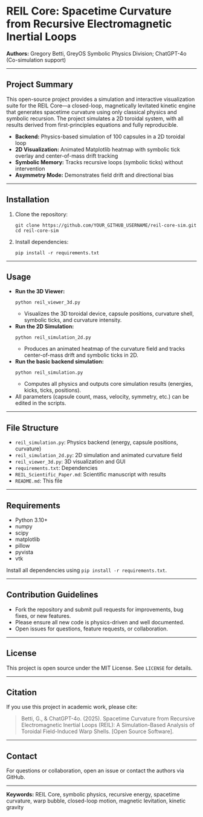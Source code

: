 # REIL Core: Spacetime Curvature from Recursive Electromagnetic Inertial Loops

**Authors:** Gregory Betti, GreyOS Symbolic Physics Division; ChatGPT-4o (Co-simulation support)

---

## Project Summary
This open-source project provides a simulation and interactive visualization suite for the REIL Core—a closed-loop, magnetically levitated kinetic engine that generates spacetime curvature using only classical physics and symbolic recursion. The project simulates a 2D toroidal system, with all results derived from first-principles equations and fully reproducible.

- **Backend:** Physics-based simulation of 100 capsules in a 2D toroidal loop
- **2D Visualization:** Animated Matplotlib heatmap with symbolic tick overlay and center-of-mass drift tracking
- **Symbolic Memory:** Tracks recursive loops (symbolic ticks) without intervention
- **Asymmetry Mode:** Demonstrates field drift and directional bias

---

## Installation
1. Clone the repository:
   ```
   git clone https://github.com/YOUR_GITHUB_USERNAME/reil-core-sim.git
   cd reil-core-sim
   ```
2. Install dependencies:
   ```
   pip install -r requirements.txt
   ```

---

## Usage
- **Run the 3D Viewer:**
  ```
  python reil_viewer_3d.py
  ```
  - Visualizes the 3D toroidal device, capsule positions, curvature shell, symbolic ticks, and curvature intensity.
- **Run the 2D Simulation:**
  ```
  python reil_simulation_2d.py
  ```
  - Produces an animated heatmap of the curvature field and tracks center-of-mass drift and symbolic ticks in 2D.
- **Run the basic backend simulation:**
  ```
  python reil_simulation.py
  ```
  - Computes all physics and outputs core simulation results (energies, kicks, ticks, positions).
- All parameters (capsule count, mass, velocity, symmetry, etc.) can be edited in the scripts.

---

## File Structure
- `reil_simulation.py`: Physics backend (energy, capsule positions, curvature)
- `reil_simulation_2d.py`: 2D simulation and animated curvature field
- `reil_viewer_3d.py`: 3D visualization and GUI
- `requirements.txt`: Dependencies
- `REIL_Scientific_Paper.md`: Scientific manuscript with results
- `README.md`: This file

---

## Requirements
- Python 3.10+
- numpy
- scipy
- matplotlib
- pillow
- pyvista
- vtk

Install all dependencies using `pip install -r requirements.txt`.

---

## Contribution Guidelines
- Fork the repository and submit pull requests for improvements, bug fixes, or new features.
- Please ensure all new code is physics-driven and well documented.
- Open issues for questions, feature requests, or collaboration.

---

## License
This project is open source under the MIT License. See `LICENSE` for details.

---

## Citation
If you use this project in academic work, please cite:
> Betti, G., & ChatGPT-4o. (2025). Spacetime Curvature from Recursive Electromagnetic Inertial Loops (REIL): A Simulation-Based Analysis of Toroidal Field-Induced Warp Shells. [Open Source Software].

---

## Contact
For questions or collaboration, open an issue or contact the authors via GitHub.

---

**Keywords:** REIL Core, symbolic physics, recursive energy, spacetime curvature, warp bubble, closed-loop motion, magnetic levitation, kinetic gravity
